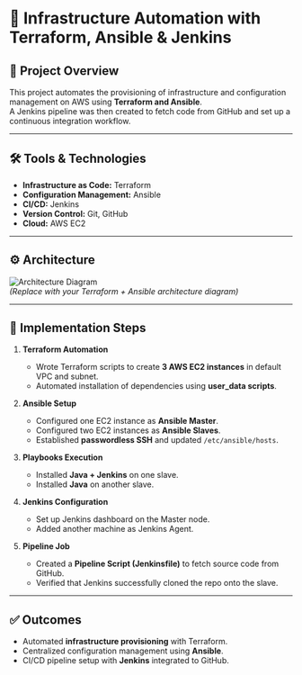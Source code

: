 # 🚀 Infrastructure Automation with Terraform, Ansible & Jenkins

## 📌 Project Overview
This project automates the provisioning of infrastructure and configuration management on AWS using **Terraform and Ansible**.  
A Jenkins pipeline was then created to fetch code from GitHub and set up a continuous integration workflow.  

---

## 🛠️ Tools & Technologies
- **Infrastructure as Code:** Terraform  
- **Configuration Management:** Ansible  
- **CI/CD:** Jenkins  
- **Version Control:** Git, GitHub  
- **Cloud:** AWS EC2  

---

## ⚙️ Architecture
![Architecture Diagram](screenshots/architecture.png)  
*(Replace with your Terraform + Ansible architecture diagram)*  

---

## 🚀 Implementation Steps
1. **Terraform Automation**
   - Wrote Terraform scripts to create **3 AWS EC2 instances** in default VPC and subnet.  
   - Automated installation of dependencies using **user_data scripts**.  

2. **Ansible Setup**
   - Configured one EC2 instance as **Ansible Master**.  
   - Configured two EC2 instances as **Ansible Slaves**.  
   - Established **passwordless SSH** and updated `/etc/ansible/hosts`.  

3. **Playbooks Execution**
   - Installed **Java + Jenkins** on one slave.  
   - Installed **Java** on another slave.  

4. **Jenkins Configuration**
   - Set up Jenkins dashboard on the Master node.  
   - Added another machine as Jenkins Agent.  

5. **Pipeline Job**
   - Created a **Pipeline Script (Jenkinsfile)** to fetch source code from GitHub.  
   - Verified that Jenkins successfully cloned the repo onto the slave.

---

## ✅ Outcomes
- Automated **infrastructure provisioning** with Terraform.  
- Centralized configuration management using **Ansible**.  
- CI/CD pipeline setup with **Jenkins** integrated to GitHub.

